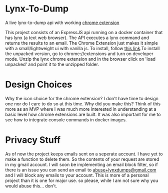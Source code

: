 # Lynx-To-Dump
A live lynx-to-dump api with working [chrome extension](https://chrome.google.com/webstore/detail/lynx-dumper/njmakncdojaioikpepfopefdmfchidnb?hl=en&authuser=0)

This project consists of an ExpressJS api running on a docker container that has lynx (a text web browser). The API executes a lynx command and returns the results to an email.
The Chrome Extension just makes it simple with a small/lightweight ui with vanilla js.
To install, follow [this link](https://chrome.google.com/webstore/detail/lynx-dumper/njmakncdojaioikpepfopefdmfchidnb?hl=en&authuser=0).To install the unpacked version, go to chrome://extensions and turn on developer mode. Unzip the lynx chrome extension and in the browser click on 'load unpacked' and point it to the unzipped folder.

# Design Choices
Why the icon choice for the chrome extension? I don't have time to design one nor do I care to do so at this time.
Why did you make this? Think of this more as an MVP where I was much more interested in understanding at a basic level how chrome extensions are built. It was also important for me to see how to integrate console commands in docker images.
# Privacy Stuff
As of now the project keeps emails sent on a seperate account. I have yet to make a function to delete them. So the contents of your request are stored in my gmail account. I will soon be implementing an email block filter, so if there is an issue you can send an email to abuse+lynxdumps@gmail.com and I will block any emails to your account. This is more of a personal project than it is one for major use. so please, while I am not sure why you would abuse this... don't.
